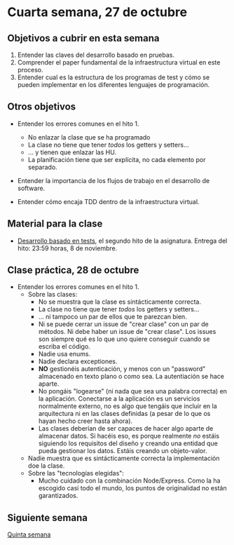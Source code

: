 # Cuarta semana, 27 de octubre

## Objetivos a cubrir en esta semana

1. Entender las claves del desarrollo basado en pruebas.
3. Comprender el paper fundamental de la infraestructura virtual en
   este proceso.
4. Entender cual es la estructura de los programas de test y cómo se
   pueden implementar en los diferentes lenguajes de programación.

## Otros objetivos

* Entender los errores comunes en el hito 1.
  * No enlazar la clase que se ha programado
  * La clase no tiene que tener *todos* los getters y setters...
  * ... y tienen que enlazar las HU.
  * La planificación tiene que ser explícita, no cada elemento por
    separado. 

* Entender la importancia de los flujos de trabajo en el desarrollo de software.

* Entender cómo encaja TDD dentro de la infraestructura virtual.

## Material para la clase

- [Desarrollo basado en tests](https:///jj.github.io/CC/documentos/proyecto/2.Tests),
  el segundo hito de la asignatura. Entrega del hito: 23:59 horas, 8
  de noviembre.


## Clase práctica, 28 de octubre

* Entender los errores comunes en el hito 1.
  * Sobre las clases:
    * No se muestra que la clase es sintácticamente correcta.
    * La clase no tiene que tener *todos* los getters y setters...
    * ... ni tampoco un par de ellos que te parezcan bien.
    * Ni se puede cerrar un issue de "crear clase" con un par de
    métodos. Ni debe haber un issue de "crear clase". Los issues son
    siempre qué es lo que uno quiere conseguir cuando se escriba el
    código.
    * Nadie usa enums.
    * Nadie declara exceptiones.
    * **NO** gestionéis autenticación, y menos con un "password"
      almacenado en texto plano o como sea. La autentiación se hace
      aparte.
    * No pongáis "logearse" (ni nada que sea una palabra correcta) en
      la aplicación. Conectarse a la aplicación es un servicios
      normalmente externo, no es algo que tengáis que incluir en la
      arquitectura ni en las clases definidas (a pesar de lo que os
      hayan hecho creer hasta ahora).
    * Las clases deberían de ser capaces de hacer algo aparte de
      almacenar datos. Si hacéis eso, es porque realmente *no* estáis
      siguiendo los requisitos del diseño y creando una entidad que
      pueda gestionar los datos. Estáis creando un objeto-valor.
  * Nadie muestra que es sintácticamente correcta la implementación
    doe la clase.
  * Sobre las "tecnologías elegidas":
    * Mucho cuidado con la combinación Node/Express. Como la ha
      escogido casi todo el mundo, los puntos de originalidad no están
      garantizados.
## Siguiente semana

[Quinta semana](05-semana.md)
